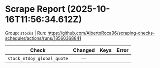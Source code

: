 # Scrape Report (2025-10-16T11:56:34.612Z)

Group: `stocks`  |  Run: https://github.com/AlbertoRoca96/scraping-checks-scheduler/actions/runs/18560368841

| Check | Changed | Keys | Error |
|---|:---:|:--|:--|
| `stock_ntdoy_global_quote` | — |  |  |
